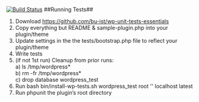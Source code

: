 [![Build Status](https://travis-ci.org/bu-ist/wp-unit-tests-essentials.svg?branch=master)](https://travis-ci.org/bu-ist/wp-unit-tests-essentials)
##Running Tests##
1. Download https://github.com/bu-ist/wp-unit-tests-essentials
2. Copy everything but README & sample-plugin.php into your plugin/theme
3. Update settings in the the tests/bootstrap.php file to reflect your plugin/theme
4. Write tests     
5. (if not 1st run) Cleanup from prior runs:     
         a) ls /tmp/wordpress*     
         b) rm -fr /tmp/wordpress*     
         c) drop database wordpress_test      
5. Run bash bin/install-wp-tests.sh wordpress_test root '' localhost latest
6. Run phpunit the plugin’s root directory
